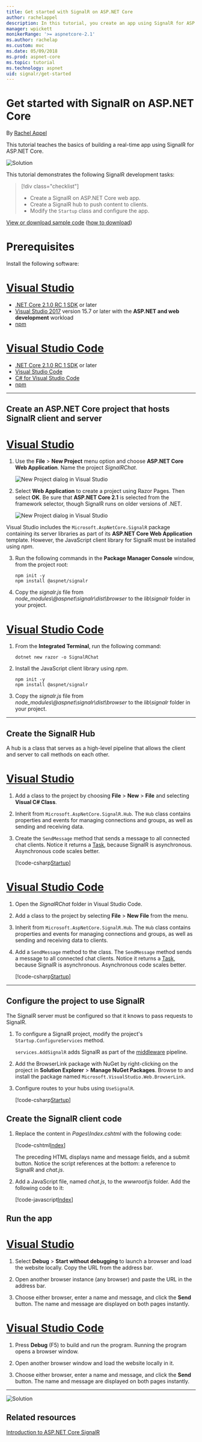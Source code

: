 ```yaml
---
title: Get started with SignalR on ASP.NET Core
author: rachelappel
description: In this tutorial, you create an app using SignalR for ASP.NET Core.
manager: wpickett
monikerRange: '>= aspnetcore-2.1'
ms.author: rachelap
ms.custom: mvc
ms.date: 05/09/2018
ms.prod: aspnet-core
ms.topic: tutorial
ms.technology: aspnet
uid: signalr/get-started
---
```

# Get started with SignalR on ASP.NET Core

By [Rachel Appel](https://twitter.com/rachelappel)

This tutorial teaches the basics of building a real-time app using SignalR for ASP.NET Core.

   ![Solution](get-started/_static/signalr-get-started-finished.png)

This tutorial demonstrates the following SignalR development tasks:

> [!div class="checklist"]
> * Create a SignalR on ASP.NET Core web app.
> * Create a SignalR hub to push content to clients.
> * Modify the `Startup` class and configure the app.

[View or download sample code](https://github.com/aspnet/Docs/tree/master/aspnetcore/signalr/get-started/sample/) ([how to download](xref:tutorials/index#how-to-download-a-sample))

# Prerequisites

Install the following software:

# [Visual Studio](#tab/visual-studio)

* [.NET Core 2.1.0 RC 1 SDK](https://www.microsoft.com/net/download/dotnet-core/sdk-2.1.300-rc1) or later
* [Visual Studio 2017](https://www.visualstudio.com/downloads/) version 15.7 or later with the **ASP.NET and web development** workload
* [npm](https://www.npmjs.com/get-npm)

# [Visual Studio Code](#tab/visual-studio-code)

* [.NET Core 2.1.0 RC 1 SDK](https://www.microsoft.com/net/download/dotnet-core/sdk-2.1.300-rc1) or later
* [Visual Studio Code](https://code.visualstudio.com/download)
* [C# for Visual Studio Code](https://marketplace.visualstudio.com/items?itemName=ms-vscode.csharp)
* [npm](https://www.npmjs.com/get-npm)

-----

## Create an ASP.NET Core project that hosts SignalR client and server

# [Visual Studio](#tab/visual-studio/)

1. Use the **File** > **New Project** menu option and choose **ASP.NET Core Web Application**. Name the project *SignalRChat*.

   ![New Project dialog in Visual Studio](get-started/_static/signalr-new-project-dialog.png)

2. Select **Web Application** to create a project using Razor Pages. Then select **OK**. Be sure that **ASP.NET Core 2.1** is selected from the framework selector, though SignalR runs on older versions of .NET.

   ![New Project dialog in Visual Studio](get-started/_static/signalr-new-project-choose-type.png)

Visual Studio includes the `Microsoft.AspNetCore.SignalR` package containing its server libraries as part of its **ASP.NET Core Web Application** template. However, the JavaScript client library for SignalR must be installed using *npm*.

3. Run the following commands in the **Package Manager Console** window, from the project root:

    ```console
    npm init -y
    npm install @aspnet/signalr
    ```     

4. Copy the *signalr.js* file from *node_modules\\@aspnet\signalr\dist\browser* to the *lib\signalr* folder in your project.

# [Visual Studio Code](#tab/visual-studio-code/)

1. From the **Integrated Terminal**, run the following command:

    ```console
    dotnet new razor -o SignalRChat
    ```

2. Install the JavaScript client library using *npm*.

    ```console
    npm init -y
    npm install @aspnet/signalr
    ```

3. Copy the *signalr.js* file from *node_modules\\@aspnet\signalr\dist\browser* to the *lib\signalr* folder in your project.

-----

## Create the SignalR Hub

A hub is a class that serves as a high-level pipeline that allows the client and server to call methods on each other.

# [Visual Studio](#tab/visual-studio/)

1. Add a class to the project by choosing **File** > **New** > **File** and selecting **Visual C# Class**.

2. Inherit from `Microsoft.AspNetCore.SignalR.Hub`. The `Hub` class contains properties and events for managing connections and groups, as well as sending and receiving data.

3. Create the `SendMessage` method that sends a message to all connected chat clients. Notice it returns a [Task](https://msdn.microsoft.com/library/system.threading.tasks.task(v=vs.110).aspx), because SignalR is asynchronous. Asynchronous code scales better.

   [!code-csharp[Startup](get-started/sample/Hubs/ChatHub.cs)]

# [Visual Studio Code](#tab/visual-studio-code/)

1. Open the *SignalRChat* folder in Visual Studio Code.

2. Add a class to the project by selecting **File** > **New File** from the menu.

3. Inherit from `Microsoft.AspNetCore.SignalR.Hub`. The `Hub` class contains properties and events for managing connections and groups, as well as sending and receiving data to clients.

4. Add a `SendMessage` method to the class. The `SendMessage` method sends a message to all connected chat clients. Notice it returns a [Task](/dotnet/api/system.threading.tasks.task), because SignalR is asynchronous. Asynchronous code scales better.

   [!code-csharp[Startup](get-started/sample/Hubs/ChatHub.cs?range=6-12)]

-----

## Configure the project to use SignalR

The SignalR server must be configured so that it knows to pass requests to SignalR.

1. To configure a SignalR project, modify the project's `Startup.ConfigureServices` method.

   `services.AddSignalR` adds SignalR as part of the [middleware](xref:fundamentals/middleware/index) pipeline.

1. Add the BrowserLink package with NuGet by right-clicking on the project in **Solution Explorer** > **Manage NuGet Packages**. Browse to and install the package named `Microsoft.VisualStudio.Web.BrowserLink`.

1. Configure routes to your hubs using `UseSignalR`.


   [!code-csharp[Startup](get-started/sample/Startup.cs?highlight=37,57-60)]


## Create the SignalR client code

1. Replace the content in *Pages\Index.cshtml* with the following code:

   [!code-cshtml[Index](get-started/sample/Pages/Index.cshtml)]

   The preceding HTML displays name and message fields, and a submit button. Notice the script references at the bottom: a reference to SignalR and *chat.js*.

2. Add a JavaScript file, named *chat.js*, to the *wwwroot\js* folder. Add the following code to it:

   [!code-javascript[Index](get-started/sample/wwwroot/js/chat.js)]

## Run the app

# [Visual Studio](#tab/visual-studio)

1. Select **Debug** > **Start without debugging** to launch a browser and load the website locally. Copy the URL from the address bar.

1. Open another browser instance (any browser) and paste the URL in the address bar.

1. Choose either browser, enter a name and message, and click the **Send** button. The name and message are displayed on both pages instantly.

# [Visual Studio Code](#tab/visual-studio-code)

1. Press **Debug** (F5) to build and run the program. Running the program opens a browser window.

1. Open another browser window and load the website locally in it.

1. Choose either browser, enter a name and message, and click the **Send** button. The name and message are displayed on both pages instantly.

---

  ![Solution](get-started/_static/signalr-get-started-finished.png)

## Related resources

[Introduction to ASP.NET Core SignalR](introduction.md)
